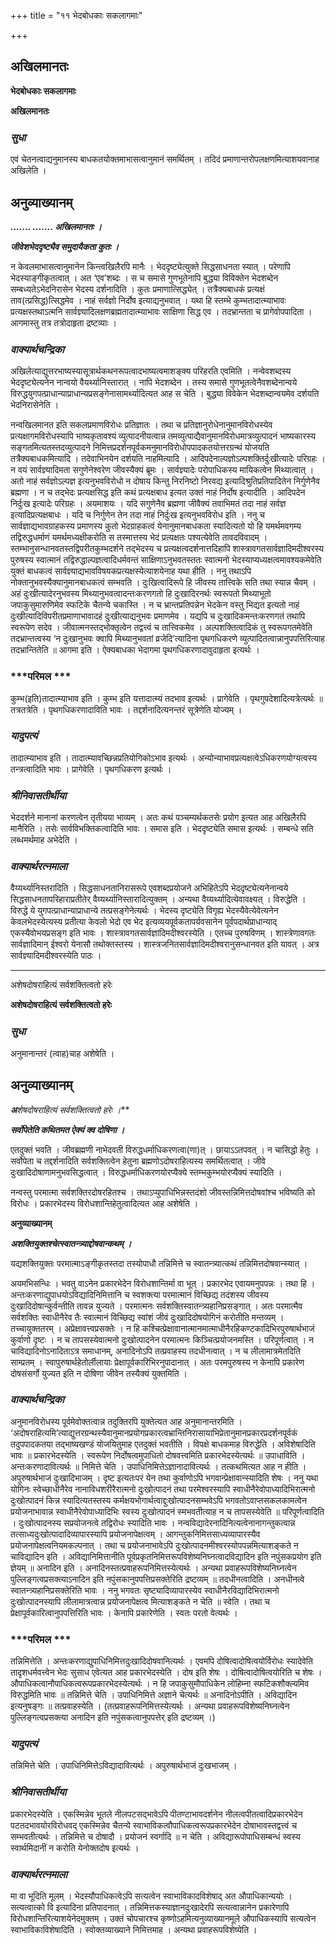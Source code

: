 +++
title = "११ भेदबोधकाः सकलागमाः"

+++


## अखिलमानतः

**भेदबोधकाः सकलागमाः**

**अखिलमानतः**

### ***सुधा***

एवं चेतनत्वाद्यनुमानस्य बाधकतयोक्तमाभासत्वानुमानं समर्थितम् । तदिदं प्रमाणान्तरोपलक्षणमित्याशयवानाह अखिलेति ।

## **अनुव्याख्यानम्**

***....... ....... अखिलमानतः ।***

***जीवेशभेददृष्ट्यैव समुदायैकता कुतः ।***

न केवलमाभासत्वानुमानेन किन्त्वखिलैरपि मानैः । भेददृष्ट्येत्युक्ते सिद्धसाधनता स्यात् । परेणापि भेदस्याङ्गीकृतत्वात् । अत ‘एव’शब्दः । स च समासे गुणभूतेनापि बुद्ध्या विविक्तेन भेदशब्देन सम्बध्यतेऽभेदनिरासेन भेदस्य दर्शनादिति । कुतः प्रमाणात्सिद्ध्येत् । तत्रैक्यबाधकं प्रत्यक्षं ताव(त्प्रसिद्ध)त्सिद्धमेव । नाहं सर्वज्ञो निर्दोष इत्याद्यनुभवात् । यथा हि स्तम्भे कुम्भतादात्म्याभावः प्रत्यक्षस्तथाऽत्मनि सार्वज्ञ्यादिलक्षणब्रह्मतादात्म्याभावः साक्षिणा सिद्ध एव । तदभ्रान्तता च प्रागेवोपपादिता । आगमास्तु तत्र तत्रोदाहृता द्रष्टव्याः ।

### ***वाक्यार्थचन्द्रिका***

अखिलेत्याद्युत्तरभाष्यस्यासूत्रार्थकथनरूपत्वादभाष्यत्वमाशङ्क्य परिहरति एवमिति । नन्वेवशब्दस्य भेददृष्ट्येत्यनेन नान्वयो वैयर्थ्यानिस्तारात् । नापि भेदशब्देन । तस्य समासे गुणभूतत्वेनैवशब्देनान्वये विरुद्धयुगपत्प्राधान्याप्राधान्यप्रसङ्गेनासामर्थ्यादित्यत आह स चेति । बुद्ध्या विवेकेन भेदशब्दान्वयमेव दर्शयति भेदनिरासेनेति ।

नन्वखिलमानत इति सकलप्रमाणविरोधः प्रतिज्ञातः । तथा च प्रतिज्ञानुरोधेनानुमानविरोधस्येव प्रत्यक्षागमविरोधस्यापि भाष्यकृतावश्यं व्युत्पादनीयत्वान्न तमव्युत्पाद्यैवानुमानविरोधमात्रव्युत्पादनं भाष्यकारस्य सङ्गतमित्यतस्तदव्युत्पादने निमित्तप्रदर्शनपूर्वकमनुमानविरोधोपपादकतयोत्तरग्रन्थं योजयति तत्रैक्यबाधकमित्यादि । तदेवाभिनयेन दर्शयति नाहमित्यादि । आदिपदेनाल्पज्ञोऽल्पशक्तिर्दुःखीत्यादेः परिग्रहः । न वयं सार्वज्ञ्यादिमता सगुणेनेश्वरेण जीवस्यैक्यं ब्रूमः । सार्वज्ञ्यादेः परोपाधिकस्य मायिकत्वेन मिथ्यात्वात् । अतो नाहं सर्वज्ञोऽल्पज्ञ इत्यनुभवविरोधो न दोषाय किन्तु निरनिष्टो निरवद्य इत्यादिश्रुतिप्रतिपादितेन निर्गुणेनैव ब्रह्मणा । न च तद्भेदः प्रत्यक्षसिद्ध इति कथं प्रत्यक्षबाध इत्यत उक्तं नाहं निर्दोष इत्यादीति । आदिपदेन निर्दुःख इत्यादेः परिग्रहः । अयमाशयः । यदि सगुणेनैव ब्रह्मणा जीवैक्यं तवाभिमतं तदा नाहं सर्वज्ञ इत्यादिप्रत्यक्षबाधः । यदि च निर्गुणेन तेन तदा नाहं निर्दुःख इत्यनुभवविरोध इति । ननु च सार्वज्ञाद्यभावग्राहकस्य प्रमाणस्य कुतो भेदग्राहकत्वं येनानुमानबाधकता स्यादित्यतो यो हि यमर्थमवगम्य तद्विरुद्धधर्माणं यमर्थमध्यक्षीकरोति स तस्मात्तस्य भेदं प्रत्यक्षतः पश्यत्येवेति तावदविवादम् । स्तम्भानुसन्धानवतस्तद्विपरीतकुम्भदर्शने तद्भेदस्य च प्रत्यक्षत्वदर्शनात्तदिहापि शास्त्रावगतसार्वज्ञादिमदीश्वरस्य पुरुषस्य स्वात्मानं तद्विरुद्धाल्पज्ञत्वादिधर्मवन्तं साक्षिणाऽनुभवतस्ततः स्वात्मनो भेदस्याप्यध्यक्षत्वमावश्यकमेवेति युक्तं बाधकत्वं सार्वज्ञ्याद्यभावविषयकप्रत्यक्षस्येत्याशयेनाह यथा हीति । ननु तथाऽपि नोक्तानुभवस्यैक्यानुमानबाधकत्वं सम्भवति । दुःखित्वादिरूपे हि जीवस्य तात्त्विके सति तथा स्यान्न चैवम् । अहं दुःखीत्यादेरनुभवस्य मिथ्यानुभवत्वादन्तःकरणगतो हि दुःखादिरनर्थः स्वरूपतो मिथ्याभूतो जपाकुसुमारुणिमेव स्फटिके चैतन्ये चकास्ति । न च भ्रान्तप्रतिपन्नेन भेदकेन वस्तु भिद्यत इत्यतो नाहं दुःखीत्यादिविपरीतप्रमाणाभावादहं दुःखीत्याद्यनुभवः प्रमाणमेव । यद्यपि च दुःखादिकमन्तःकरणगतं तथापि स्वरूपेण सदेव । जीवात्मनस्तद्भोक्तृत्वेन तद्वत्त्वं च तात्त्विकमेव । अल्पशक्तित्वादिकं तु स्वरूपगतमेवेति तदभ्रान्तत्वस्य ‘न दुःखानुभवः क्वापि मिथ्यानुभवतां व्रजेदि’त्यादिना पृथगधिकरणे व्युत्पादितत्वान्नानुपपत्तिरित्याह तदभ्रान्तितेति ॥ आगमा इति । ऐक्यबाधका भेदागमा पृथगधिकरणादावुदाहृता इत्यर्थः ।

### ***परिमल ***

कुम्भ(इति)तादात्म्याभाव इति । कुम्भ इति यत्तादात्म्यं तदभाव इत्यर्थः । प्रागेवेति । पृथगुपदेशादित्यत्रेत्यर्थः ॥ तत्रतत्रेति । पृथगधिकरणादाविति भावः । तद्दर्शनादित्यनन्तरं सूत्रेणेति योज्यम् ।

### ***यादुपत्यं***

तादात्म्याभाव इति । तादात्म्यावच्छिन्नप्रतियोगिकोऽभाव इत्यर्थः । अन्योन्याभावप्रत्यक्षत्वेऽधिकरणयोग्यत्वस्य तन्त्रत्वादिति भावः । प्रागेवेति । पृथगधिकरण इत्यर्थः ।

### ***श्रीनिवासतीर्थीया***

भेददर्शने मानानां करणत्वेन तृतीयया भाव्यम् । अतः कथं पञ्चम्यर्थकतसेः प्रयोग इत्यत आह अखिलैरपि मानैरिति । तसेः सार्वविभक्तिकत्वादिति भावः । समास इति । भेददृष्ट्येति समास इत्यर्थः । सम्बन्धे सति लब्धमर्थमाह अभेदेति ।

### ***वाक्यार्थरत्नमाला***

वैय्यर्थ्यानिस्तरादिति । सिद्धसाधनतानिरासरूपे एवशब्दप्रयोजने अभिहितेऽपि भेददृष्ट्येत्यनेनान्वये सिद्धसाधनतापरिहाराप्रतीतेर् वैय्यर्थ्यानिस्तारादित्युक्तम् । अन्यथा वैय्यर्थ्यादित्येवावक्ष्यत् । विरुद्धेति । विरुद्धे ये युगपत्प्राधान्याप्राधान्ये तत्प्रसङ्गेनेत्यर्थः । भेदस्य दृष्ट्येति विगृह्य भेदस्यैवेत्येवेत्यनेन केवलभेदस्येत्यस्य प्रतीत्या केवलो भेदो एव भेद इत्यव्ययपूर्वकतापर्यवसानेन पूर्वपदार्थप्राधान्याद् एकस्यैवोभयप्रसङ्ग इति भावः । शास्त्रावगतसार्वज्ञादिमदीश्वरस्येति । एतच्च पुरुषविणम् । शास्त्रेणावगतः सार्वज्ञादिमान् ईश्वरो येनासौ तथोक्तस्तस्य । शास्त्रजनितसार्वज्ञादिमदीश्वरानुसन्धानवत इति यावत् । अत्र सार्वज्ञ्यादिमदीश्वरस्येति पाठः ।

------------------------------------------------------------------------

अशेषदोषराहित्यं सर्वशक्तित्वतो हरेः

**अशेषदोषराहित्यं सर्वशक्तित्वतो हरेः**

### ***सुधा***

अनुमानान्तरं (त्वाह)चाह अशेषेति ।

## **अनुव्याख्यानम्**

***अ**शेष**दोषराहित्यं सर्वशक्तित्वतो हरेः ।***

***सर्वोपेतेति कथितमत ऐक्यं क्व दोषिणा ।***

एतदुक्तं भवति । जीवब्रह्मणी नाभेदवती विरुद्धधर्माधिकरणत्वा(णा)त् । छायाऽऽतपवत् । न चासिद्धो हेतुः । सर्वोपेता च तद्दर्शनादिति सर्वशक्तित्वेन हेतुना ब्रह्मणोऽदोषराहित्यस्य समर्थितत्वात् । जीवे दुःखादिदोषाणामनुभवसिद्धत्वात् । विरुद्धधर्माधिकरणयोरप्यैक्ये स्तम्भकुम्भयोरप्यैक्यं स्यादिति ।

नन्वस्तु परमात्मा सर्वशक्तिरदोषरहितश्च । तथाऽप्युपाधिभिन्नस्तदंशो जीवस्तन्निमित्तदोषवांश्च भविष्यति को विरोधः । प्रकारभेदस्य विरोधशान्तिहेतुत्वादित्यत आह अशेषेति ।

**अनुव्याख्यानम्**

***अशक्तियुक्तश्चेत्स्वातन्त्र्याद्दोषवान्कथम् ।***

यद्यशक्तियुक्तः परमात्माऽङ्गीकृतस्तदा तस्योपाधौ तन्निमित्ते च स्वातन्त्र्यात्कथं तन्निमित्तदोषवान्स्यात् ।

अयमभिसन्धिः । भवतु वाऽनेन प्रकारभेदेन विरोधशान्तिर्मा वा भूत् । प्रकारभेद एवायमनुपपन्नः । तथा हि । अन्तःकरणाद्युपाधयोऽविद्यादिनिमित्तानि च स्वशक्त्या परमात्मानं विच्छिद्य तदंशस्य जीवस्य दुःखादिदोषान्कुर्वन्तीति तावन्न युज्यते । परमात्मनः सर्वशक्तिस्वातन्त्र्यहानिप्रसङ्गात् । अतः परमात्मैव सर्वशक्तिः स्वाधीनैरेव तैः स्वात्मानं विच्छिद्य स्वांशं जीवं दुःखादिदोषयोगिनं करोतीति मन्तव्यम् । तच्चायुक्ततरम् । अप्रेक्षावत्त्वप्रसक्तेः । न हि कश्चित्प्रेक्षावानात्मानमात्माधीनैरहिकण्टकादिभिरपुरुषार्थभाजं कुर्वाणो दृष्टः । न च तापसस्येवात्मनो दुःखोत्पादनेन परमात्मनः किञ्चित्प्रयोजनमस्ति । परिपूर्णत्वात् । न चाविद्यादिनोऽनादिताऽत्र समाधानम्, अनादिनोऽपि तत्प्रवाहस्य तदधीनत्वात् । न च लीलामात्रमेतदिति साम्प्रतम् । स्वापुरुषार्थहेतोर्लीलायाः प्रेक्षापूर्वकारिभिरनुपादानात् । अतः परमपुरुषस्य न केनापि प्रकारेण दोषसंसर्गो युज्यत इति न दोषिणा जीवेन तस्यैक्यं युक्तमिति ।

### ***वाक्यार्थचन्द्रिका***

अनुमानविरोधस्य पूर्वमेवोक्तत्वान्न तदुक्तिरपि युक्तेत्यत आह अनुमानान्तरमिति । ‘अदोषराहित्यमि’त्याद्युत्तरग्रन्थस्यैवानुमानप्रयोगप्रकारत्वभ्रान्तिनिरासायाभिप्रेतानुमानप्रकारप्रदर्शनपूर्वकं तदुपपादकतया तद्भाष्यखण्डं योजयितुमाह एतदुक्तं भवतीति । विपक्षे बाधकमाह विरुद्धेति । अविशेषादिति भावः ॥ प्रकारभेदस्येति । स्वरूपेण निर्दोषत्वमुपाधितो दोषवत्त्वमिति प्रकारभेदस्येत्यर्थः ॥ उपाधाविति । अन्तःकरणादावित्यर्थः ॥ निमित्ते चेति । उपाधिनिमित्तेऽज्ञानादावित्यर्थः । तत्कथमित्यत आह न हीति । अपुरुषार्थभाजं दुःखादिभाजम् । दृष्ट इत्यतःपरं येन तथा कुर्वाणोऽपि भगवान्प्रेक्षावान्स्यादिति शेषः । ननु यथा योगिनः स्वेच्छाधीनैरेव नानाविधशरीरैरात्मनो दुःखोत्पादनं तथा परमेश्वरस्यापि स्वाधीनैरेवोपाध्यादिभिरात्मनो दुःखोत्पादनं किन्न स्यादित्यतस्तस्य कर्मक्षयभोगार्थत्वाद्दुःखोत्पादनसम्भवेऽपि भगवतोऽवाप्तसकलकामत्वेन प्रयोजनाभावान्न स्वाधीनैरेवोपाध्यादिभिः स्वस्य दुःखोत्पादनं स्मभवतीत्याह न च तापसस्येवेति ॥ परिपूर्णत्वादिति । दुःखोत्पादनस्य सप्रयोजनत्वे तद्विरोधः स्यादिति भावः । नन्वविद्यादेरनादिनित्यत्वेनानागन्तुकत्वान्न तत्साध्यदुःखोत्पादादिव्यापारस्यापि प्रयोजनापेक्षत्वम् । आगन्तुकनिमित्तसाध्यव्यापारस्यैव प्रयोजनापेक्षत्वनियमकल्पनात् । तथा च प्रयोजनाभावेऽपि दुःखोत्पादनमीश्वरस्योपपन्नमित्याशङ्कते न चाविद्यादिन इति । अविद्यानिमित्तानीति पूर्वप्रकृतनिमित्तरूपविशेष्यनिघ्नत्वादविद्यादिन इति नपुंसकप्रयोग इति ज्ञेयम् ॥ अनादिन इति । अनादिनस्तत्प्रवाहरूपनिमित्तस्येत्यर्थः । अन्यथा प्रवाहरूपविशेष्यनिघ्नत्वेन पुल्लिङ्गत्वप्रसक्त्याऽनादिन इति नपुंसकानुपपत्तिप्रसक्तेरिति द्रष्टव्यम् ॥ तदधीनत्वादिति । अनधीनत्वे स्वातन्त्र्यहानिप्रसक्तेरिति भावः । ननु भगवतः सृष्ट्यादिव्यापारस्येव स्वाधीनैरविद्यादिभिरात्मनो दुःखोत्पादनस्यापि लीलामात्रत्वान्न प्रयोजनापेक्षत्व मित्याशङ्कते न चेति ॥ स्वेति । तथा च प्रेक्षापूर्वकारित्वानुपपत्तिरिति भावः । केनापि प्रकारेणेति । स्वतः परतो वेत्यर्थः ।

### ***परिमल ***

तन्निमित्तेति । अन्तःकरणाद्युपाधिनिमित्तदुःखादिदोषवानित्यर्थः । एवमपि दोषित्वादोषित्वयोर्विरोधः स्यादेवेति तादृशधर्मवत्त्वेन भेदः सुसाध एवेत्यत आह प्रकारभेदस्येति । दोष इति शेषः । दोषित्वादोषित्वयोरिति च शेषः । औपाधिकत्वानौपाधिकत्वरूपप्रकारभेदस्येत्यर्थः । न हि जपाकुसुमौपाधिकेन लोहिम्ना स्फटिकशौक्ल्यमिव विरुद्धमिति भावः ॥ तन्निमित्ते चेति । उपाधिनिमित्ते अज्ञाने चेत्यर्थः ॥ अनादिनोऽपीति । अविद्यादिन इत्यनुषङ्गः ॥ तत्प्रवाहस्येति । (तत्प्रवाहरूपनिमित्तस्येत्यर्थः । अन्यथा प्रवाहरूपविशेष्यनिघ्नत्वेन पुल्लिङ्गत्वप्रसक्त्या अनादिन इति नपुंसकत्वानुपपत्तेर् इति द्रष्टव्यम् ।)

### ***यादुपत्यं***

तन्निमित्ते चेति । उपाधिनिमित्तेऽविद्यादावित्यर्थः । अपुरुषार्थभाजं दुःखभाजम् ।

### ***श्रीनिवासतीर्थीया***

प्रकारभेदस्येति । एकस्मिन्नेव भूतले नीलपटसद्भावेऽपि पीतण्टाभावदर्शनेन नीलत्वपीतत्वादिप्रकारभेदेन पटतदभावयोरविरोधवद् एकस्मिन्नेव चैतन्ये स्वाभाविकत्वौपाधिकत्वरूपप्रकारभेदेन दोषाभावस्तद्वत्त्वं च सम्भवतीत्यर्थः । तन्निमित्ते च दोषादौ । प्रयोजनं स्वर्गादि ॥ न चेति । अविद्यारूपोपाधिसम्बन्धं स्वस्य स्वार्थमिदानीं न करोति येनोक्तदोष इत्यर्थः ।

### ***वाक्यार्थरत्नमाला***

मा वा भूदिति मूलम् । भेदस्यौपाधिकत्वेऽपि सत्यत्वेन स्वाभाविकादविशेषाद् अत औपाधिकान्ययोः । सत्यत्वात्को वि इत्यादिना प्रतिपादनात् । तन्निमित्तकस्याज्ञानदुःखादेरपि सत्यत्वान्नानेन प्रकारेणापि विरोधशान्तिरित्याशयेनेदमुक्तम् । उक्तं चोपचारश्च कृष्णोऽहमित्यनुव्याख्यानमूले औपाधिकस्यापि सत्यत्वेन स्वाभाविकाविशेषादिति । स्वोक्तव्याख्याने निमित्तमाह । अन्यथा प्रवाहरूपविशेष्येति ।

